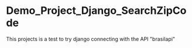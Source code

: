 # Demo_Project_Django_SearchZipCode
 This projects is a test to try django connecting with the API "brasilapi"
